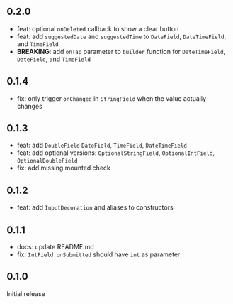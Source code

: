 ## 0.2.0

- feat: optional `onDeleted` callback to show a clear button
- feat: add `suggestedDate` and `suggestedTime` to `DateField`, `DateTimeField`, and `TimeField`
- **BREAKING**: add `onTap` parameter to `builder` function for `DateTimeField`, `DateField`, and `TimeField`

## 0.1.4

- fix: only trigger `onChanged` in `StringField` when the value actually changes

## 0.1.3

- feat: add `DoubleField` `DateField`, `TimeField`, `DateTimeField`
- feat: add optional versions: `OptionalStringField`, `OptionalIntField`, `OptionalDoubleField`
- fix: add missing mounted check

## 0.1.2

- feat: add `InputDecoration` and aliases to constructors

## 0.1.1

- docs: update README.md
- fix: `IntField.onSubmitted` should have `int` as parameter

## 0.1.0

Initial release
